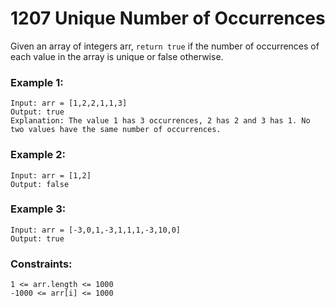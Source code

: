 # 1207 Unique Number of Occurrences

Given an array of integers arr, `return true` if the number of occurrences of each value in the array is unique or false otherwise.

### Example 1:
```
Input: arr = [1,2,2,1,1,3]
Output: true
Explanation: The value 1 has 3 occurrences, 2 has 2 and 3 has 1. No two values have the same number of occurrences.
```
### Example 2:
```
Input: arr = [1,2]
Output: false
```
### Example 3:
```
Input: arr = [-3,0,1,-3,1,1,1,-3,10,0]
Output: true
```

### Constraints:
```
1 <= arr.length <= 1000
-1000 <= arr[i] <= 1000
```
